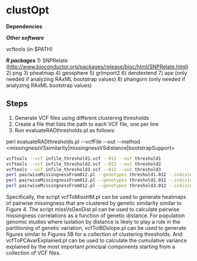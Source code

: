 # clustOpt

**Dependencies**

***Other software***

vcftools (in $PATH)

***R packages***
    1) SNPRelate (http://www.bioconductor.org/packages/release/bioc/html/SNPRelate.html)
    2) png
    3) pheatmap
    4) geosphere
    5) grImport2
    6) dendextend
    7) ape (only needed if analyzing RAxML bootstrap values)
    8) phangorn (only needed if analyzing RAxML bootstrap values)

## Steps ##
1) Generate VCF files using different clustering thresholds
2) Create a file that lists the path to each VCF file, one per line
3) Run evaluateRADthresholds.pl as follows:

perl evaluateRADthresholds.pl --vcfFile <file> --out <outputDirectory> --method <missingnessVSsimilarity|missingnessVSdistance|bootstrapSupport>


```bash
vcftools --vcf infile_threshold1.vcf --012 --out threshold1
vcftools --vcf infile_threshold2.vcf --012 --out threshold2
vcftools --vcf infile_threshold3.vcf --012 --out threshold3
perl pairwiseMissingnessFrom012.pl --genotypes threshold1.012 --individuals threshold1.012.indv --out threshold1.missingness
perl pairwiseMissingnessFrom012.pl --genotypes threshold2.012 --individuals threshold2.012.indv --out threshold2.missingness
perl pairwiseMissingnessFrom012.pl --genotypes threshold3.012 --individuals threshold3.012.indv --out threshold3.missingness
```



Specifically, the script vcfToMissHM.pl can be used to generate heatmaps of pairwise missingness that are clustered by genetic similarity similar to Figure 4. The script missVsGenDist.pl can be used to calculate pairwise missingness correlations as a function of genetic distance. For population genomic studies where isolation by distance is likely to play a role in the partitioning of genetic variation, vcfToIBDslope.pl can be used to generate figures similar to Figures 5B for a collection of clustering thresholds. And vcfToPCAvarExplained.pl can be used to calculate the cumulative variance explained by the most important principal components starting from a collection of VCF files. 

